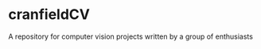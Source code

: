 cranfieldCV
===========

A repository for computer vision projects written by a group of enthusiasts